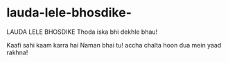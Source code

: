 # lauda-lele-bhosdike-
LAUDA LELE BHOSDIKE
Thoda iska bhi dekhle bhau!

Kaafi sahi kaam karra hai Naman bhai tu!
accha chalta hoon dua mein yaad rakhna!
